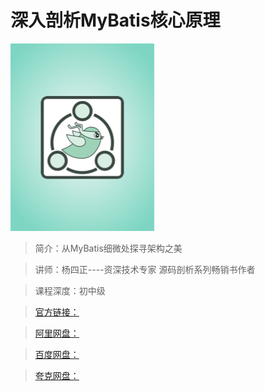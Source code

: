 # 深入剖析MyBatis核心原理

![img](../../assets/CgpVE2AFN7GAIWNLAAFWtn1JTzw392.png)

> 简介：从MyBatis细微处探寻架构之美

> 讲师：杨四正----资深技术专家 源码剖析系列畅销书作者

> 课程深度：初中级

> [官方链接：]()

> [阿里网盘：]()

> [百度网盘：]()

> [夸克网盘：]()
